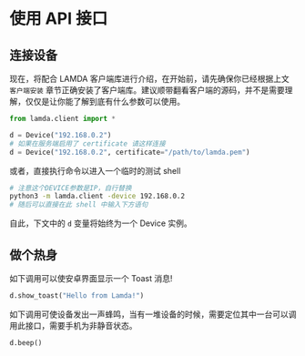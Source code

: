 # 使用 API 接口

## 连接设备

现在，将配合 LAMDA 客户端库进行介绍，在开始前，请先确保你已经根据上文 `客户端安装` 章节正确安装了客户端库。建议顺带翻看客户端的源码，并不是需要理解，仅仅是让你能了解到底有什么参数可以使用。

```python
from lamda.client import *

d = Device("192.168.0.2")
# 如果在服务端启用了 certificate 请这样连接
d = Device("192.168.0.2", certificate="/path/to/lamda.pem")
```

或者，直接执行命令以进入一个临时的测试 shell

```bash
# 注意这个DEVICE参数是IP，自行替换
python3 -m lamda.client -device 192.168.0.2
# 随后可以直接在此 shell 中输入下方语句
```

自此，下文中的 `d` 变量将始终为一个 Device 实例。


## 做个热身

如下调用可以使安卓界面显示一个 Toast 消息!

```python
d.show_toast("Hello from Lamda!")
```

如下调用可使设备发出一声蜂鸣，当有一堆设备的时候，需要定位其中一台可以调用此接口，需要手机为非静音状态。

```python
d.beep()
```
